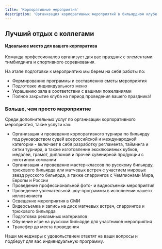 ```yaml
---
title: 'Корпоративные мероприятия'
description: 'Организация корпоративных мероприятий в бильярдном клубе Легенда'
---
```


## Лучший отдых с коллегами

#### Идеальное место для вашего корпоратива

Команда профессионалов организует для вас праздник с элементами тимбилдинга и спортивного соревнования.

На этапе подготовки к мероприятию мы берем на себя работы по:

- Формированию программы и составлению сметы мероприятия
- Подготовке индивидуального меню
- Украшению зала в соответствии с вашими пожеланиями
- Полное закрытие клуба на период проведения вашего праздника!

### Больше, чем просто мероприятие

Среди дополнительных услуг по организации корпоративного мероприятия, такие услуги как:

- Организация и проведение корпоративного турнира по бильярду под руководством судей всероссийской и международной
  категории - включает в себя разработку регламента, тайминга и сетки турнира, а также изготовление эксклюзивных кубков,
  медалей, грамот, дипломов и прочей сувенирной продукции с логотипом компании
- Организация и проведение мастер-классов по русскому бильярду, трюкового бильярда или матчевых встреч с участием
  мировых звезд русского бильярда, а также спаррингов с Чемпионами Мира, Европы и России
- Проведение профессиональной фото- и видеосъемки мероприятия
- Проведение увлекательной шоу-программы в исполнении нашего иллюзиониста
- Освещение мероприятия в СМИ
- Видеосъемка и запись на диск матчевых встреч, спаррингов и трюкового бильярда
- Подготовка рекламных материалов
- Обучение игре на русском бильярде для участников мероприятия
- Трансфер до места проведения

Наши менеджеры с удовольствием ответят на ваши вопросы и подберут для вас индивидуальную программу.
